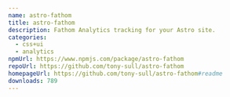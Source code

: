 ```yaml
---
name: astro-fathom
title: astro-fathom
description: Fathom Analytics tracking for your Astro site.
categories:
  - css+ui
  - analytics
npmUrl: https://www.npmjs.com/package/astro-fathom
repoUrl: https://github.com/tony-sull/astro-fathom
homepageUrl: https://github.com/tony-sull/astro-fathom#readme
downloads: 789
---
```


